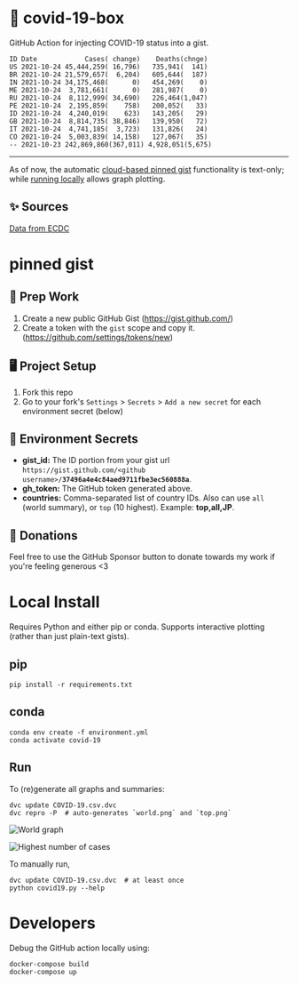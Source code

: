 # 🏥 covid-19-box

GitHub Action for injecting COVID-19 status into a gist.

```
ID Date            Cases( change)    Deaths(chnge)
US 2021-10-24 45,444,259( 16,796)   735,941(  141)
BR 2021-10-24 21,579,657(  6,204)   605,644(  187)
IN 2021-10-24 34,175,468(      0)   454,269(    0)
ME 2021-10-24  3,781,661(      0)   281,987(    0)
RU 2021-10-24  8,112,999( 34,690)   226,464(1,047)
PE 2021-10-24  2,195,859(    758)   200,052(   33)
ID 2021-10-24  4,240,019(    623)   143,205(   29)
GB 2021-10-24  8,814,735( 38,846)   139,950(   72)
IT 2021-10-24  4,741,185(  3,723)   131,826(   24)
CO 2021-10-24  5,003,839( 14,158)   127,067(   35)
-- 2021-10-23 242,869,860(367,011) 4,928,051(5,675)
```

---

As of now, the automatic [cloud-based pinned gist](#pinned-gist) functionality is text-only;
while [running locally](#local-install) allows graph plotting.

## ✨ Sources

[Data from ECDC](https://www.ecdc.europa.eu/en/publications-data/download-todays-data-geographic-distribution-covid-19-cases-worldwide)

# pinned gist

## 🎒 Prep Work
1. Create a new public GitHub Gist (https://gist.github.com/)
1. Create a token with the `gist` scope and copy it. (https://github.com/settings/tokens/new)

## 🖥 Project Setup
1. Fork this repo
1. Go to your fork's `Settings` > `Secrets` > `Add a new secret` for each environment secret (below)

## 🤫 Environment Secrets
- **gist_id:** The ID portion from your gist url `https://gist.github.com/<github username>/`**`37496a4e4c84aed9711fbe3ec560888a`**.
- **gh_token:** The GitHub token generated above.
- **countries:** Comma-separated list of country IDs. Also can use `all` (world summary), or `top` (10 highest). Example: **top,all,JP**.

## 💸 Donations

Feel free to use the GitHub Sponsor button to donate towards my work if you're feeling generous <3

# Local Install

Requires Python and either pip or conda. Supports interactive plotting (rather than just plain-text gists).

## pip

```
pip install -r requirements.txt
```

## conda

```
conda env create -f environment.yml
conda activate covid-19
```

## Run

To (re)generate all graphs and summaries:

```
dvc update COVID-19.csv.dvc
dvc repro -P  # auto-generates `world.png` and `top.png`
```

![World graph](world.png)

![Highest number of cases](top.png)

To manually run,

```
dvc update COVID-19.csv.dvc  # at least once
python covid19.py --help
```

# Developers

Debug the GitHub action locally using:

```
docker-compose build
docker-compose up
```
